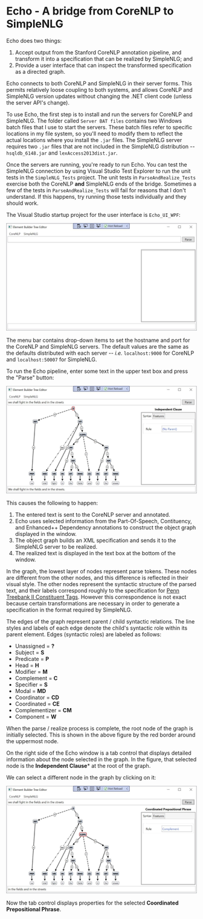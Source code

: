# Echo - A bridge from CoreNLP to SimpleNLG

Echo does two things:

1.  Accept output from the Stanford CoreNLP annotation pipeline, and transform it into a specification that can be realized by SimpleNLG; and
2.  Provide a user interface that can inspect the transformed specification as a directed graph.

Echo connects to both CoreNLP and SimpleNLG in their server forms.  This permits relatively loose coupling to both systems, and allows CoreNLP and SimpleNLG version updates without changing the .NET client code (unless the server API's change).

To use Echo, the first step is to install and run the servers for CoreNLP and SimpleNLG.  The folder called `Server BAT files` contains two Windows batch files that I use to start the servers.  These batch files refer to specific locations in my file system, so you'll need to modify them to reflect the actual locations where you install the `.jar` files.  The SimpleNLG server requires two `.jar` files that are not included in the SimpleNLG distribution -- `hsqldb_6148.jar` and `lexAccess2013dist.jar`.

Once the servers are running, you're ready to run Echo.  You can test the SimpleNLG connection by using Visual Studio Test Explorer to run the unit tests in the `SimpleNLG_Tests` project.  The unit tests in `ParseAndRealize_Tests` exercise both the CoreNLP **and** SimpleNLG ends of the bridge.  Sometimes a few of the tests in `ParseAndRealize_Tests` will fail for reasons that I don't understand.  If this happens, try running those tests individually and they should work.

The Visual Studio startup project for the user interface is `Echo_UI_WPF`:

![Image of Echo WPF Window](/docs/images/EmptyWindow.jpg)

The menu bar contains drop-down items to set the hostname and port for the CoreNLP and SimpleNLG servers.  The default values are the same as the defaults distributed with each server -- *i.e.* `localhost:9000` for CoreNLP and `localhost:50007` for SimpleNLG.

To run the Echo pipeline, enter some text in the upper text box and press the "Parse" button:

![Image of parsed and realized sentence](/docs/images/ParsedAndRealizedRootSelected.jpg)

This causes the following to happen:

1.  The entered text is sent to the CoreNLP server and annotated.  
2.  Echo uses selected information from the Part-Of-Speech, Contituency, and Enhanced++ Dependency annotations to construct the object graph displayed in the window.
3.  The object graph builds an XML specification and sends it to the SimpleNLG server to be realized.
4.  The realized text is displayed in the text box at the bottom of the window.

In the graph, the lowest layer of nodes represent parse tokens.  These nodes are different from the other nodes, and this difference is reflected in their visual style.  The other nodes represent the syntactic structure of the parsed text, and their labels correspond roughly to the specification for [Penn Treebank II Constituent Tags](http://www.surdeanu.info/mihai/teaching/ista555-fall13/readings/PennTreebankConstituents.html).  However this correspondence is not exact because certain transformations are necessary in order to generate a specification in the format required by SimpleNLG.

The edges of the graph represent parent / child syntactic relations.  The line styles and labels of each edge denote the child's syntactic role within its parent element.  Edges (syntactic roles) are labeled as follows:

* Unassigned = **?**
* Subject = **S**
* Predicate = **P**
* Head = **H**
* Modifier = **M**
* Complement = **C**
* Specifier = **S**
* Modal = **MD**
* Coordinator = **CD**
* Coordinated = **CE**
* Complementizer = **CM**
* Component = **W**

When the parse / realize process is complete, the root node of the graph is initially selected.  This is shown in the above figure by the red border around the uppermost node.

On the right side of the Echo window is a tab control that displays detailed information about the node selected in the graph.  In the figure, that selected node is the **Independent Clause*** at the root of the graph.

We can select a different node in the graph by clicking on it:

![Image of selected coordinated prepositional phrase](/docs/images/ParsedAndRealizedCPPSelected.jpg)

Now the tab control displays properties for the selected **Coordinated Prepositional Phrase**.
